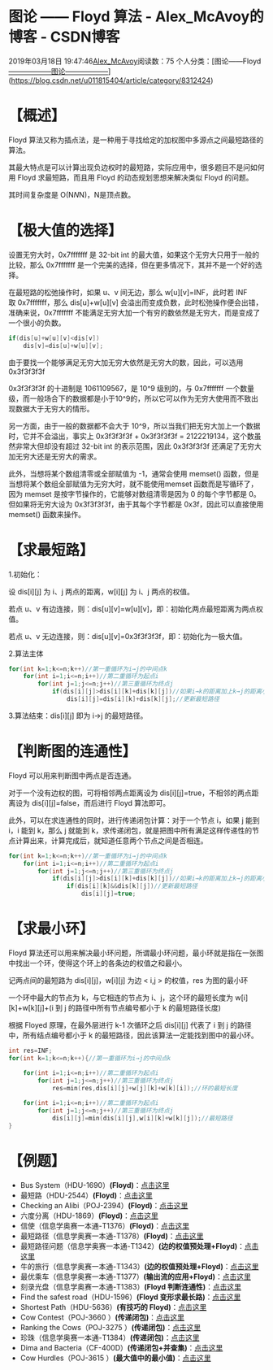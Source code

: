 # 图论 —— Floyd 算法 - Alex_McAvoy的博客 - CSDN博客





2019年03月18日 19:47:46[Alex_McAvoy](https://me.csdn.net/u011815404)阅读数：75
个人分类：[图论——Floyd																[——————图论——————](https://blog.csdn.net/u011815404/article/category/7664328)](https://blog.csdn.net/u011815404/article/category/8312424)








# 【概述】 

Floyd 算法又称为插点法，是一种用于寻找给定的加权图中多源点之间最短路径的算法。

其最大特点是可以计算出现负边权时的最短路，实际应用中，很多题目不是问如何用 Floyd 求最短路，而且用 Floyd 的动态规划思想来解决类似 Floyd 的问题。

其时间复杂度是 O(N*N*N)，N是顶点数。

# 【极大值的选择】

设置无穷大时，0x7fffffff 是 32-bit int 的最大值，如果这个无穷大只用于一般的比较，那么 0x7fffffff 是一个完美的选择，但在更多情况下，其并不是一个好的选择。

在最短路的松弛操作时，如果 u、v 间无边，那么 w[u][v]=INF，此时若 INF 取 0x7fffffff，那么 dis[u]+w[u][v] 会溢出而变成负数，此时松弛操作便会出错，准确来说，0x7fffffff 不能满足无穷大加一个有穷的数依然是无穷大，而是变成了一个很小的负数。

```cpp
if(dis[u]+w[u][v]<dis[v]) 
    dis[v]=dis[u]+w[u][v];
```

由于要找一个能够满足无穷大加无穷大依然是无穷大的数，因此，可以选用 0x3f3f3f3f

0x3f3f3f3f 的十进制是 1061109567，是 10^9 级别的，与 0x7fffffff 一个数量级，而一般场合下的数据都是小于10^9的，所以它可以作为无穷大使用而不致出现数据大于无穷大的情形。 

另一方面，由于一般的数据都不会大于 10^9，所以当我们把无穷大加上一个数据时，它并不会溢出，事实上 0x3f3f3f3f + 0x3f3f3f3f = 2122219134，这个数虽然非常大但却没有超过 32-bit int 的表示范围，因此 0x3f3f3f3f 还满足了无穷大加无穷大还是无穷大的需求。

此外，当想将某个数组清零或全部赋值为 -1，通常会使用 memset() 函数，但是当想将某个数组全部赋值为无穷大时，就不能使用memset 函数而是写循环了，因为 memset 是按字节操作的，它能够对数组清零是因为 0 的每个字节都是 0。但如果将无穷大设为 0x3f3f3f3f，由于其每个字节都是 0x3f，因此可以直接使用 memset() 函数来操作。

# 【求最短路】

1.初始化：

设 dis[i][j] 为 i、j 两点的距离，w[i][j] 为 i、j 两点的权值。

若点 u、v 有边连接，则：dis[u][v]=w[u][v]，即：初始化两点最短距离为两点权值。

若点 u、v 无边连接，则：dis[u][v]=0x3f3f3f3f，即：初始化为一极大值。

2.算法主体

```cpp
for(int k=1;k<=n;k++)//第一重循环为i→j的中间点k
    for(int i=1;i<=n;i++)//第二重循环为起点i
        for(int j=1;j<=n;j++)//第三重循环为终点j
            if(dis[i][j]>dis[i][k]+dis[k][j])//如果i→k的距离加上k→j的距离小于i→j的距离
                dis[i][j]=dis[i][k]+dis[k][j];//更新最短路径
```

3.算法结束：dis[i][j] 即为 i→j 的最短路径。

# 【判断图的连通性】

Floyd 可以用来判断图中两点是否连通。

对于一个没有边权的图，可将相邻两点距离设为 dis[i][j]=true，不相邻的两点距离设为 dis[i][j]=false，而后进行 Floyd 算法即可。 

此外，可以在求连通性的同时，进行传递闭包计算：对于一个节点 i，如果 j 能到 i，i 能到 k，那么 j 就能到 k，求传递闭包，就是把图中所有满足这样传递性的节点计算出来，计算完成后，就知道任意两个节点之间是否相连。 

```cpp
for(int k=1;k<=n;k++)//第一重循环为i→j的中间点k
    for(int i=1;i<=n;i++)//第二重循环为起点i
        for(int j=1;j<=n;j++)//第三重循环为终点j
            if(dis[i][j]>dis[i][k]+dis[k][j])//如果i→k的距离加上k→j的距离小于i→j的距离
                if(dis[i][k]&&dis[k][j])//更新最短路径
                    dis[i][j]=true;
```

# 【求最小环】

Floyd 算法还可以用来解决最小环问题，所谓最小环问题，最小环就是指在一张图中找出一个环，使得这个环上的各条边的权值之和最小。

记两点间的最短路为 dis[i][j]，w[i][j] 为边 < i,j > 的权值，res 为图的最小环

一个环中最大的节点为 k，与它相连的节点为 i、j，这个环的最短长度为 w[i][k]+w[k][j]+(i 到 j 的路径中所有节点编号都小于 k 的最短路径长度)

根据 Floyed 原理，在最外层进行 k-1 次循环之后 dis[i][j] 代表了 i 到 j 的路径中，所有结点编号都小于 k 的最短路径，因此该算法一定能找到图中的最小环。

```cpp
int res=INF;
for(int k=1;k<=n;k++){//第一重循环为i→j的中间点k

    for(int i=1;i<=n;i++)//第二重循环为起点i
        for(int j=1;j<=n;j++)//第三重循环为终点j
            res=min(res,dis[i][j]+w[j][k]+w[k][i]);//环的最短长度
    
    for(int i=1;i<=n;i++)//第二重循环为起点i
        for(int j=1;j<=n;j++)//第三重循环为终点j
            dis[i][j]=min(dis[i][j],w[i][k]+w[k][j]);//最短路径
}
```

# 【例题】
- Bus System（HDU-1690）**(Floyd)**：[点击这里](https://blog.csdn.net/u011815404/article/details/80399978)
- 最短路（HDU-2544）**(Floyd)**：[点击这里](https://blog.csdn.net/u011815404/article/details/80397057)
- Checking an Alibi（POJ-2394）**(Floyd)**：[点击这里](https://blog.csdn.net/u011815404/article/details/81254268)
- 六度分离（HDU-1869）**(Floyd)**：[点击这里](https://blog.csdn.net/u011815404/article/details/84073787)
- 信使（信息学奥赛一本通-T1376）**(Floyd)**：[点击这里](https://blog.csdn.net/u011815404/article/details/80752631)
- 最短路径（信息学奥赛一本通-T1378）**(Floyd)**：[点击这里](https://blog.csdn.net/u011815404/article/details/80796182)
- 最短路径问题（信息学奥赛一本通-T1342）**(边的权值预处理+Floyd)**：[点击这里](https://blog.csdn.net/u011815404/article/details/80752636)
- 牛的旅行（信息学奥赛一本通-T1343）**(边的权值预处理+Floyd)**：[点击这里](https://blog.csdn.net/u011815404/article/details/80752635)
- 最优乘车（信息学奥赛一本通-T1377）**(输出流的应用+Floyd)**：[点击这里](https://blog.csdn.net/u011815404/article/details/80796185)
- 刻录光盘（信息学奥赛一本通-T1383）**(Floyd 判断连通性)**：[点击这里](https://blog.csdn.net/u011815404/article/details/80722226)
- Find the safest road（HDU-1596）**(Floyd 变形求最长路)**：[点击这里](https://blog.csdn.net/u011815404/article/details/80404682)
- Shortest Path（HDU-5636）**(有技巧的 Floyd)**：[点击这里](https://blog.csdn.net/u011815404/article/details/86552967)
- Cow Contest（POJ-3660 ）**(传递闭包)**：[点击这里](https://blog.csdn.net/u011815404/article/details/80501334)
- Ranking the Cows（POJ-3275 ）**(传递闭包)**：[点击这里](https://blog.csdn.net/u011815404/article/details/80787203)
- 珍珠（信息学奥赛一本通-T1384）**(传递闭包)**：[点击这里](https://blog.csdn.net/u011815404/article/details/80722225)
- Dima and Bacteria（CF-400D）**(传递闭包+并查集)**：[点击这里](https://blog.csdn.net/u011815404/article/details/86519792)
- Cow Hurdles（POJ-3615 ）**(最大值中的最小值)**：[点击这里](https://blog.csdn.net/u011815404/article/details/80597985)





